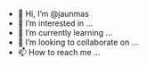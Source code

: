 - 👋 Hi, I’m @jaunmas
- 👀 I’m interested in ...
- 🌱 I’m currently learning ...
- 💞️ I’m looking to collaborate on ...
- 📫 How to reach me ...

<!---
jaunmas/jaunmas is a ✨ special ✨ repository because its `README.md` (this file) appears on your GitHub profile.
You can click the Preview link to take a look at your changes.
--->
